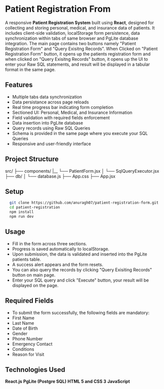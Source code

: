 # Patient Registration From 
A responsive  **Patient Registration System** built using **React**, designed for collecting and storing personal, medical, and insurance data of patients. It includes client-side validation, localStorage form persistence, data synchronization within tabs of same browser and PgLite database integration.
The main page contains two buttons namely "Patient Registration Form" and "Query Exisitng Records". When Clicked on  "Patient Registration Form" button, it opens up the patients registration form and when clicked on "Query Exisitng Records" button, it opens up the UI to enter your Raw SQL statements, and result will be displayed in a tabular format in the same page.

## Features
- Multiple tabs data synchronization
- Data persistance across page reloads
- Real time progress bar indicating form completion
- Sectioned UI: Personal, Medical, and Insurance Information
- Field validation with required fields enforcement
- Data insertion into PgLite database
- Query records using Raw SQL Queries
- Schema is provided in the same page where you execute your SQL Queries
- Responsive and user-friendly interface

## Project Structure
src/
├── components/
|__
  └── PatientForm.jsx
│ └── SqlQueryExecutor.jsx 
├── db/
│ └── database.js
├── App.css 
├── App.jsx

## Setup
 ```bash
   git clone https://github.com/anuragh07/patient-registration-form.git
   cd patient-registration
   npm install
   npm run dev
```
## Usage
- Fill in the form across three sections.
- Progress is saved automatically to localStorage.
- Upon submission, the data is validated and inserted into the PgLite patients table.
- A success alert appears and the form resets.
- You can also query the records by clicking "Query Exisiting Records" button on main page.
- Enter your SQL query and click "Execute" button, your result will be displayed on the page.

## Required Fields
- To submit the form successfully, the following fields are mandatory:
- First Name
- Last Name
- Date of Birth
- Gender
- Phone Number
- Emergency Contact
- Conditions
- Reason for Visit

## Technologies Used
**React.js**
**PgLite (Postgre SQL)**
**HTML 5 and CSS 3**
**JavaScript**





